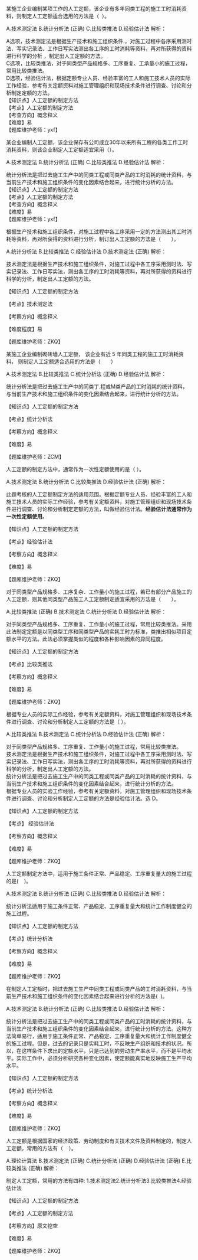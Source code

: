 <p>某施工企业编制某项工作的人工定额，该企业有多年同类工程的施工工时消耗资料，则制定人工定额适合选用的方法是（ &nbsp;）。</p>
A.技术测定法
B.统计分析法  (正确)
C.比较类推法
D.经验估计法
解析：<p>A选项，技术测定法是根据生产技术和施工组织条件.，对施工过程中各序采用测时法、写实记录法、工作日写实法测出各工序的工时消耗等资料，再对所获得的资料进行科学的分析 ，制定出人工定额的方法。<br/>C选项，比较类推法，对于同类型产品规格多、工序重复、工承量小的施工过程，常用比较类推法。<br/>D选项，经验估计法，根据定额专业人员、经验丰富的工人和施工技术人员的实际工作经验，参考有关定额资料对施工管理组织和现场技术条件进行调查、讨论和分析制定定额的方法。<br/>【知识点】人工定额的制定方法<br/>【考点】人工定额的制定方法<br/>【考查方向】概念释义<br/>【难度】易<br/>【题库维护老师：yxf】</p>
<p>某企业编制人工定额，该企业保存有公司成立30年以来所有工程的各类工作工时消耗资料，则该企业制定人工定额适宜采用（）。</p>
A.技术测定法
B.统计分析法  (正确)
C.比较类推法
D.经验估计法
解析：<p>统计分析法是把过去施工生产中的同类工程或同类产品的工时消耗的统计资料，与当前生产技术和施工组织条件的变化因素结合起来，进行统计分析的方法。<br/>【知识点】人工定额的制定方法<br/>【考点】人工定额的制定方法<br/>【考查方向】概念释义<br/>【难度】易<br/>【题库维护老师：yxf】</p>
<p>根据生产技术和施工组织条件，对施工过程中各工序采用一定的方法测出其工时消耗等资料，再对所获得的资料进行分析，制订出人工定额的方法是（　　）。</p>
A.统计分析法
B.比较类推法
C.经验估计法
D.技术测定法  (正确)
解析：<p>技术测定法是根据生产技术和施工组织条件，对施工过程中各工序采用测时法、写实记录法、工作日写实法，测出各工序的工时消耗等资料，再对所获得的资料进行科学的分析，制定出人工定额的方法。</p><p>【知识点】人工定额的制定方法</p><p>【考点】技术测定法</p><p>【考察方向】概念释义</p><p>【难度程度】易</p><p>【题库维护老师：ZKQ】</p>
<p>某施工企业编制砌砖墙人工定额， 该企业有近 5 年同类工程的施工工时消耗资料， 则制定人工定额适合选用的方法是（　　）</p>
A.技术测定法
B.比较类推法
C.统计分析法  (正确)
D.经验估计法
解析：<p>统计分析法是把过去施工生产中的同类丁.程或M类产品的工时消耗的统计资料，与当前生产技术和施工组织条件的变化因素结合起来，进行统计分析的方法。</p><p>【知识点】人工定额的制定方法</p><p>【考点】统计分析法</p><p>【考察方向】概念释义</p><p>【难度】易</p><p>【题库维护老师：ZCM】<br/></p>
<p>人工定额的制定方法中，通常作为一次性定额使用的是（ ）。</p>
A.技术测定法
B.统计分析法
C.比较类推法
D.经验估计法  (正确)
解析：<p>此题考核的人工定额制定方法的适用范围。根据定额专业人员、经验丰富的工人和施工技术人员的实际工作经验，参考有关定额资料，对施工管理组织和现场技术条件进行调查、讨论和分析制定定额的方法，叫做经验估计法。<strong>经验估计法通常作为一次性定额使用</strong>。</p><p>【知识点】人工定额的制定方法</p><p>【考点】经验估计法</p><p>【考察方向】概念释义</p><p>【难度】易</p><p>【题库维护老师：ZKQ】</p>
<p>对于同类型产品规格多、工序复杂、工作量小的施工过程，若已有部分产品施工的人工定额，则其他同类型产品施工人工定额制定适宜采用的方法是（　　）。</p>
A.比较类推法  (正确)
B.技术测定法
C.统计分析法
D.经验估计法
解析：<p>对于同类型产品规格多、工序重复、工作量小的施工过程，常用比较类推法。采用此法制定定额是以同类型工序和同类型产品的实耗工时为标准，类推出相似项目定额水平的方法。此法必须掌握类似的程度和各种影响因素的异同程度。</p><p>【知识点】人工定额的制定方法</p><p>【考点】比较类推法</p><p>【考察方向】概念释义</p><p>【难度】易</p><p>【题库维护老师：ZKQ】<br/></p>
<p>根据专业人员的实际工作经验，参考有关定额资料，对施工管理组织和现场技术条件进行调查、讨论和分析制定人工定额的方法是（ ）。</p>
A.比较类推法
B.技术测定法
C.统计分析法
D.经验估计法  (正确)
解析：<p>对于同类型产品规格多、工序重复、工作量小的施工过程，常用比较类推法。 <br/>技术测定法是根据生产技术和施工组织条件，对施工过程中各工序采用测时法、写实记录法、工作日写实法，测出各工序的工时消耗等资料，再对所获得的资料进行科学的分析，制定出人工定额的方法。 <br/>统计分析法是把过去施工生产中的同类工程或同类产品的工时消耗的统计资料，与当前生产技术和施工组织条件的变化因素结合起来，进行统计分析的方法。 <br/>根据专业人员的实验工作经验，参考有关定额资料，对施工管理组织和现场技术条件进行调查、讨论和分析制定人工定额的方法是经验估计法。选 D。</p><p>【知识点】人工定额的制定方法</p><p>【考点】 经验估计法</p><p>【考察方向】概念释义</p><p>【难度】易</p><p>【题库维护老师：ZKQ】<br/></p>
<p>人工定额制定方法中，适用于施工条件正常、产品稳定、工序重复量大的施工过程的是( &nbsp; &nbsp;)。</p>
A.技术测定法
B.统计分析法  (正确)
C.比较类推法
D.经验估计法
解析：<p>统计分析法适用于施工条件正常、产品稳定、工序重复量大和统计工作制度健全的施工过程。</p><p>【知识点】人工定额的制定方法</p><p>【考点】统计分析法</p><p>【考察方向】概念释义</p><p>【难度】易</p><p>【题库维护老师：ZKQ】</p>
<p>在制定人工定额时，把过去施工生产中同类工程或同类产品的工时消耗资料，与当前生产技术和施工组织条件的变化因素结合起来进行分析的方法是( &nbsp;)。</p>
A.技术测定法
B.统计分析法  (正确)
C.比较类推法
D.经验估计法
解析：<p>统计分析法是把过去施工生产中的同类工程或同类产品的工时消耗的统计资料，与当前生产技术和施工组织条件的变化因素结合起来，进行统计分析的方法。这种方法简单易行，适用于施工条件正常、产品稳定、工序重复量大和统计工作制度健全的施工过程。但是，过去的记录只是实耗工时，不反映生产组织和技术的状况。所以，在这样条件下求出的定额水平，只是已达到的劳动生产率水平，而不是平均水平。实际工作中，必须分析研究各种变化因素，使定额能真实地反映施工生产平均水平。</p><p>【知识点】人工定额的制定方法</p><p>【考点】统计分析法</p><p>【考察方向】概念释义</p><p>【难度】易</p><p>【题库维护老师：ZKQ】</p>
<p>人工定额是根据国家的经济政策、劳动制度和有关技术文件及资料制定的，制定人工定额，常用的方法有（ &nbsp; &nbsp;）。</p>
A.理论计算法
B.技术测定法  (正确)
C.统计分析法  (正确)
D.经验估计法  (正确)
E.比较类推法  (正确)
解析：<p>制定人工定额，常用的方法有四种: 1.技术测定法2.统计分析法3.比较类推法4.经验估计法</p><p>【知识点】人工定额的制定方法</p><p>【考点】人工定额的制定方法</p><p>【考察方向】原文挖空</p><p>【难度】易</p><p>【题库维护老师：ZKQ】</p>

